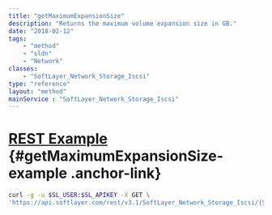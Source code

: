 ```yaml
---
title: "getMaximumExpansionSize"
description: "Returns the maximum volume expansion size in GB."
date: "2018-02-12"
tags:
    - "method"
    - "sldn"
    - "Network"
classes:
    - "SoftLayer_Network_Storage_Iscsi"
type: "reference"
layout: "method"
mainService : "SoftLayer_Network_Storage_Iscsi"
---
```


# [REST Example](#getMaximumExpansionSize-example) <a href="/article/rest/"><i class="fas fa-question"></i></a> {#getMaximumExpansionSize-example .anchor-link} 
```bash
curl -g -u $SL_USER:$SL_APIKEY -X GET \
'https://api.softlayer.com/rest/v3.1/SoftLayer_Network_Storage_Iscsi/{SoftLayer_Network_Storage_IscsiID}/getMaximumExpansionSize'
```
